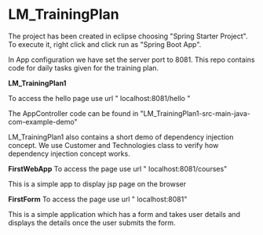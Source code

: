 # LM_TrainingPlan
The project has been created in eclipse choosing "Spring Starter Project".
To execute it, right click and click run as "Spring Boot App".

In App configuration we have set the server port to 8081.
This repo contains code for daily tasks given for the training plan.

**LM_TrainingPlan1**

To access the hello page use url " localhost:8081/hello "

The AppController code can be found in "LM_TrainingPlan1-src-main-java-com-example-demo"

LM_TrainingPlan1 also contains a short demo of dependency injection concept.
We use Customer and Technologies class to verify how dependency injection concept works.

**FirstWebApp**
To access the page use url " localhost:8081/courses"

This is a simple app to display jsp page on the browser


**FirstForm**
To access the page use url " localhost:8081"

This is a simple application which has a form and takes user details and displays the details once the user submits the form.
